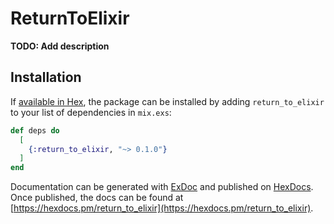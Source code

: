 # ReturnToElixir

**TODO: Add description**

## Installation

If [available in Hex](https://hex.pm/docs/publish), the package can be installed
by adding `return_to_elixir` to your list of dependencies in `mix.exs`:

```elixir
def deps do
  [
    {:return_to_elixir, "~> 0.1.0"}
  ]
end
```

Documentation can be generated with [ExDoc](https://github.com/elixir-lang/ex_doc)
and published on [HexDocs](https://hexdocs.pm). Once published, the docs can
be found at [https://hexdocs.pm/return_to_elixir](https://hexdocs.pm/return_to_elixir).

